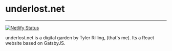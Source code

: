 # underlost.net

---

[![Netlify Status](https://api.netlify.com/api/v1/badges/19d03dd5-8f88-4e4c-bdd3-0f12096b498f/deploy-status)](https://app.netlify.com/sites/underlost/deploys)

underlost.net is a digital garden by Tyler Rilling, (that's me). Its a React website based on GatsbyJS.
